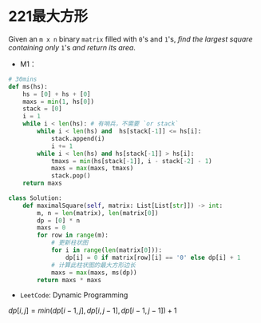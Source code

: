 # 221最大方形

Given an `m x n` binary `matrix` filled with `0`'s and `1`'s, *find the largest square containing only* `1`'s *and return its area*.

* M1：

```python
# 30mins
def ms(hs):
    hs = [0] + hs + [0]
    maxs = min(1, hs[0])
    stack = [0]
    i = 1
    while i < len(hs): # 有哨兵，不需要 `or stack`
        while i < len(hs) and  hs[stack[-1]] <= hs[i]:
            stack.append(i)
            i += 1
        while i < len(hs) and hs[stack[-1]] > hs[i]:
            tmaxs = min(hs[stack[-1]], i - stack[-2] - 1)
            maxs = max(maxs, tmaxs)
            stack.pop()
    return maxs
        
class Solution:
    def maximalSquare(self, matrix: List[List[str]]) -> int:
        m, n = len(matrix), len(matrix[0])
        dp = [0] * n
        maxs = 0
        for row in range(m):
            # 更新柱状图
            for i in range(len(matrix[0])):
                dp[i] = 0 if matrix[row][i] == '0' else dp[i] + 1
            # 计算此柱状图的最大方形边长
            maxs = max(maxs, ms(dp))
        return maxs * maxs
```



* `LeetCode`: Dynamic Programming

$dp[i, j] = min(dp[i-1, j], dp[i, j-1], dp[i-1, j-1]) + 1​$

